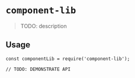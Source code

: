 # `component-lib`

> TODO: description

## Usage

```
const componentLib = require('component-lib');

// TODO: DEMONSTRATE API
```
